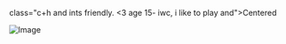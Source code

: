class="c+h and ints friendly. <3
age 15- iwc, i like to play and">Centered</div>
</div> 

![Image](https://github.com/user-attachments/assets/0c1a6eef-1650-4682-88e7-05920fa757a5)

